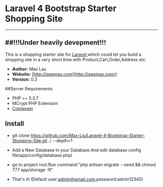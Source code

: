 
# Laravel 4 Bootstrap Starter Shopping Site



---
##!!!Under heavily devepment!!!
---


This is a shopping starter site for [Laravel](http://laravel.com),which could let you build a shopping site in a very short time with Product,Cart,Order,Address etc.

- **Author:** Max Lau
- **Website:** [http://iseemax.com](http://iseemax.com/)
- **Version:** 0.3





##Server Requirements

- PHP >= 5.3.7
- MCrypt PHP Extension
- [Composer](https://getcomposer.org/)


## Install

- git clone https://github.com/Max-Liu/Laravel-4-Bootstrap-Starter-Shopping-Site.git ./ --depth=1

- Add a New Database in your Database.And edit database config file(app/config/database.php)

- go to project root.Run command:"php artisan migrate --seed && chmod 777 app/storage -R"

- That's it! (Default user:admin@gmail.com,password:admin12345)






